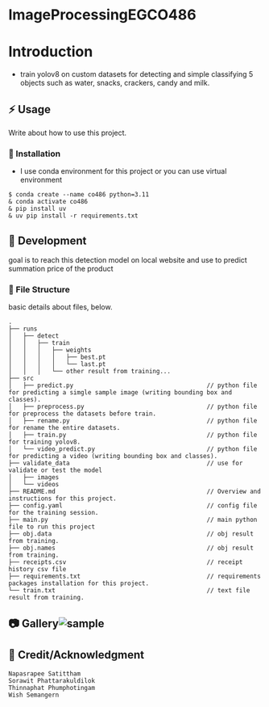 # ImageProcessingEGCO486
# Introduction
- train yolov8 on custom datasets for detecting and simple classifying 5 objects such as water, snacks, crackers, candy and milk.

## :zap: Usage
Write about how to use this project.

###  :electric_plug: Installation
- I use conda environment for this project or you can use virtual environment
```
$ conda create --name co486 python=3.11
& conda activate co486
& pip install uv
& uv pip install -r requirements.txt
```

##  :wrench: Development
goal is to reach this detection model on local website and use to predict summation price of the product


###  :file_folder: File Structure
basic details about files, below.

```
.
├── runs
│   ├── detect
│   │   ├── train
│   │   │   ├── weights
│   │   │   │   ├── best.pt
│   │   │   │   └── last.pt
│   │   │   └── other result from training...
├── src
│   ├── predict.py                                     // python file for predicting a simgle sample image (writing bounding box and classes).
│   ├── preprocess.py                                  // python file for preprocess the datasets before train.
│   ├── rename.py                                      // python file for rename the entire datasets.
│   ├── train.py                                       // python file for training yolov8.
│   └── video_predict.py                               // python file for predicting a video (writing bounding box and classes).
├── validate_data                                      // use for validate or test the model
│   ├── images
│   └── videos
├── README.md                                          // Overview and instructions for this project.
├── config.yaml                                        // config file for the training session.
├── main.py                                            // main python file to run this project
├── obj.data                                           // obj result from training.
├── obj.names                                          // obj result from training.
├── receipts.csv                                       // receipt history csv file
├── requirements.txt                                   // requirements packages installation for this project.
└── train.txt                                          // text file result from training.
```


##  :camera: Gallery![sample](https://github.com/user-attachments/assets/784f53d6-153c-4d9d-a358-d35469ed8172)

## :star2: Credit/Acknowledgment
```
Napasrapee Satittham
Sorawit Phattarakuldilok
Thinnaphat Phumphotingam
Wish Semangern
```
